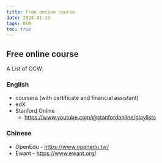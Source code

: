 ```yaml
---
title: Free online course
date: 2024-01-13
tags: OCW
toc: true
---
```


## Free online course

A List of OCW.

### English
- coursera (with certificate and financial assistant)
- edX
- Stanford Online
  - https://www.youtube.com/@stanfordonline/playlists

### Chinese
- OpenEdu - https://www.openedu.tw/
- Ewant - https://www.ewant.org/
